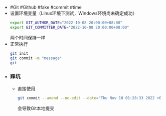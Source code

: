 - #Git #Github #fake #commit #time
- 设置环境变量（Linux环境下测试，Windows环境尚未确定成功）
  ```bash
  export GIT_AUTHOR_DATE="2022-10-08 20:00:00+08:00"
  export GIT_COMMITTER_DATE="2022-10-08 20:00:00+08:00"
  ```
  两个时间保持一样
- 正常执行
  ```bash
  git init
  git commit -m "message"
  git 
  ```
- ### 踩坑
	- 直接使用
	  ```bash
	  git commit --amend --no-edit --date="Thu Nov 10 01:28:33 2022 +0800"
	  ```
	  会导致Git本地提交